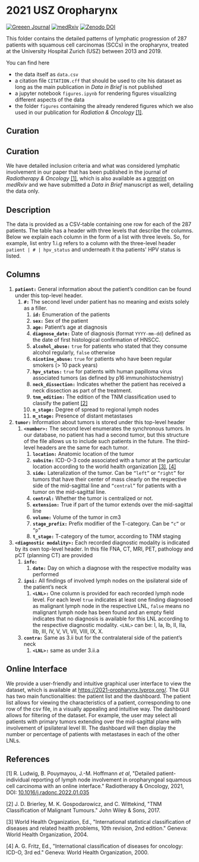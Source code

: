 # 2021 USZ Oropharynx

[![Greeen Journal](https://img.shields.io/badge/Rad%20Onc-j.radonc.2022.01.035-3e6e0e)](https://doi.org/10.1016/j.radonc.2022.01.035)
[![medRxiv](https://img.shields.io/badge/medR%CF%87iv-2021.12.01.21267001-0e4c92)](https://doi.org/10.1101/2021.12.01.21267001)
[![Zenodo DOI](https://img.shields.io/badge/DOI-10.5281%2Fzenodo.5833835-informational)](https://doi.org/10.5281/zenodo.5833835)

This folder contains the detailed patterns of lymphatic progression of 287 patients with squamous cell carcinomas (SCCs) in the oropharynx, treated at the University Hospital Zurich (USZ) between 2013 and 2019.

You can find here

* the data itself as `data.csv`
* a citation file `CITATION.cff` that should be used to cite his dataset as long as the main publication in *Data in Brief* is not published
* a jupyter notebook `figures.ipynb` for rendering figures visualizing different aspects of the data
* the folder `figures` containing the already rendered figures which we also used in our publication for *Radiation & Oncology* [[1]](#1).

## Curation

## Curation

We have detailed inclusion criteria and what was considered lymphatic involvement in our paper that has been published in the journal of *Radiotherapy & Oncology* [[1]](#1), which is also available as a [preprint] on *medRxiv* and we have submitted a *Data in Brief* manuscript as well, detailing the data only.

[preprint]: https://doi.org/10.1101/2021.12.01.21267001

## Description

The data is provided as a CSV-table containing one row for each of the 287 patients. The table has a header with three levels that describe the columns. Below we explain each column in the form of a list with three levels. So, for example, list entry 1.i.g refers to a column with the three-level header `patient | # | hpv_status` and underneath it tha patients' HPV status is listed.


## Columns

1. **`patient:`** General information about the patient’s condition can be found under this top-level header.
    1. **`#:`** The second level under patient has no meaning and exists solely as a filler.
        1. **`id:`** Enumeration of the patients
        1. **`sex:`** Sex of the patient
        1. **`age:`** Patient’s age at diagnosis
        1. **`diagnose_date:`** Date of diagnosis (format `YYYY-mm-dd`) defined as the date of first histological confirmation of HNSCC.
        1. **`alcohol_abuse:`** `true` for patients who stated that they consume alcohol regularly, `false` otherwise
        1. **`nicotine_abuse:`** `true` for patients who have been regular smokers (> 10 pack years)
        1. **`hpv_status:`** `true` for patients with human papilloma virus associated tumors (as defined by p16 immunohistochemistry)
        1. **`neck_dissection:`** Indicates whether the patient has received a neck dissection as part of the treatment.
        1. **`tnm_edition:`** The edition of the TNM classification used to classify the patient [[2]](#2)
        1. **`n_stage:`** Degree of spread to regional lymph nodes
        1. **`m_stage:`** Presence of distant metastases
2. **`tumor:`** Information about tumors is stored under this top-level header
    1. **`<number>:`** The second level enumerates the synchronous tumors. In our database, no patient has had a second tumor, but this structure of the file allows us to include such patients in the future. The third-level headers are the same for each tumor.
        1. **`location:`** Anatomic location of the tumor
        1. **`subsite:`** ICD-O-3 code associated with a tumor at the particular location according to the world health organization [[3]](#3), [[4]](#4)
        1. **`side:`** Lateralization of the tumor. Can be `“left”` or `“right”` for tumors that have their center of mass clearly on the respective side of the mid-sagittal line and `“central”` for patients with a tumor on the mid-sagittal line.
        2. **`central:`** Whether the tumor is centralized or not.
        3. **`extension:`** True if part of the tumor extends over the mid-sagittal line
        4. **`volume:`** Volume of the tumor in cm3
        5. **`stage_prefix:`** Prefix modifier of the T-category. Can be `“c”` or `“p”`
        6. **`t_stage:`** T-category of the tumor, according to TNM staging
3. **`<diagnostic modality>:`** Each recorded diagnostic modality is indicated by its own top-level header. In this file FNA, CT, MRI, PET, pathology and pCT (planning CT) are provided
    1. **`info:`** 
        1. **`date:`** Day on which a diagnose with the respective modality was performed
    2. **`ipsi:`** All findings of involved lymph nodes on the ipsilateral side of the patient’s neck
        1. **`<LNL>:`** One column is provided for each recorded lymph node level. For each level `true` indicates at least one finding diagnosed as malignant lymph node in the respective LNL, `false` means no malignant lymph node has been found and an empty field indicates that no diagnosis is available for this LNL according to the respective diagnostic modality. `<LNL>` can be: I, Ia, Ib, II, IIa, IIb, III, IV, V, VI, VII, VIII, IX, X.
    3. **`contra:`** Same as 3.ii but for the contralateral side of the patient’s neck
        1. **`<LNL>:`** same as under 3.ii.a


## Online Interface

We provide a user-friendly and intuitive graphical user interface to view the dataset, which is available at https://2021-oropharynx.lyprox.org/. The GUI has two main functionalities: the patient list and the dashboard. The patient list allows for viewing the characteristics of a patient, corresponding to one row of the csv file, in a visually appealing and intuitive way. The dashboard allows for filtering of the dataset. For example, the user may select all patients with primary tumors extending over the mid-sagittal plane with involvement of ipsilateral level III. The dashboard will then display the number or percentage of patients with metastases in each of the other LNLs.


## References

<a id="1">[1]</a>
R. Ludwig, B. Pouymayou, J.-M. Hoffmann *et al*, 
"Detailed patient-individual reporting of lymph node involvement in oropharyngeal squamous cell carcinoma with an online interface." 
Radiotherapy & Oncology, 2021, DOI: [10.1016/j.radonc.2022.01.035](https://doi.org/10.1016/j.radonc.2022.01.035)

<a id="2">[2]</a>
J. D. Brierley, M. K. Gospodarowicz, and C. Wittekind, 
"TNM Classification of Malignant Tumours." 
John Wiley & Sons, 2017.

<a id="3">[3]</a>
World Health Organization, Ed., 
"International statistical classification of diseases and related health problems, 10th revision, 2nd edition." 
Geneva: World Health Organization, 2004.

<a id="4">[4]</a>
A. G. Fritz, Ed., 
"International classification of diseases for oncology: ICD-O, 3rd ed." 
Geneva: World Health Organization, 2000.
